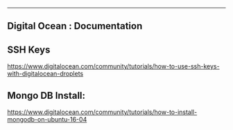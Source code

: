 ------------------------------------
Digital Ocean : Documentation
------------------------------------

SSH Keys
---------------------
https://www.digitalocean.com/community/tutorials/how-to-use-ssh-keys-with-digitalocean-droplets

Mongo DB Install:
---------------------
https://www.digitalocean.com/community/tutorials/how-to-install-mongodb-on-ubuntu-16-04

